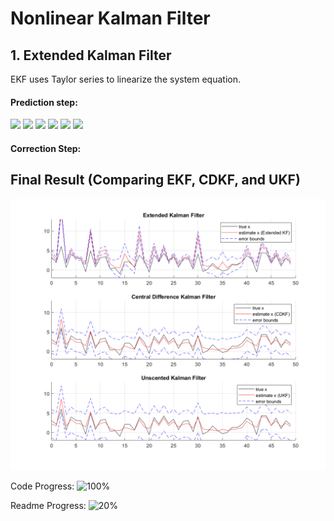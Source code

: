 # Nonlinear Kalman Filter 
## 1. Extended Kalman Filter
EKF uses Taylor series to linearize the system equation. 

#### Prediction step:

<img src="https://latex.codecogs.com/svg.image?\large&space;{\color{Gray}\hat{x}_k^-=\mathbb{E}[f_{k-1}(x_{k-1},u_{k-1},w_{k-1})|\mathbb{Z}_{k-1}]\simeq&space;f_{k-1}(\hat{x}_{k-1}^&plus;,u_{k-1},\bar{w}_{k-1})}">
<img src="https://latex.codecogs.com/svg.image?\large&space;{\color{Gray}\tilde{x}_k^-=x_k-\hat{x}_k^-=f_{k-1}(x_{k-1},u_{k-1},w_{k-1})-f_{k-1}(\hat{x}_{k-1}^&plus;,u_{k-1},\bar{w}_{k-1})}">
<img src="https://latex.codecogs.com/svg.image?\large&space;{\color{Gray}\hat{x}_k^-\simeq&space;f_{k-1}(x_{k-1},u_{k-1},w_{k-1})&plus;\hat{A}_{k-1}(x_{k-1}-\hat{x}_{k-1}^&plus;)&plus;\hat{B}_{k-1}(w_{k-1}-\bar{w}_{k-1})}">
<img src="https://latex.codecogs.com/svg.image?\large&space;{\color{Gray}\hat{A}_{k-1}=\frac{df_{k-1}(x_{k-1},u_{k-1},w_{k-1})}{dx_{k-1}}|_{x_{k-1}=\hat{x}_{k-1}^&plus;},\&space;\hat{B}_{k-1}=\frac{df_{k-1}(x_{k-1},u_{k-1},w_{k-1})}{dw_{k-1}}|_{w_{k-1}=\bar{w}_{k-1}^&plus;}}">
<img src="https://latex.codecogs.com/svg.image?\large&space;{\color{Gray}\Sigma_{\tilde{x},k}^-=\hat{A}_{k-1}\Sigma_{\tilde{x},k-1}^&plus;\hat{A}_{k-1}&plus;\hat{B}_{k-1}\Sigma_{\tilde{w}}\hat{B}_{k-1}}">
<img src="https://latex.codecogs.com/svg.image?\large&space;{\color{Gray}\hat{z}_k=\mathbb{E}[h_k(x_k,u_k,v_k|\mathbb{Z}_{k-1})]\simeq&space;h_k(\hat{x}_k^-,u_k,\bar{v}_k)}">

#### Correction Step:





## Final Result (Comparing EKF, CDKF, and UKF)
<p align="center">
  <img 
    width="700"
    src="images/nonlinear_KF.png"
  >
</p>


Code Progress: ![100%](https://progress-bar.dev/100)

Readme Progress: ![20%](https://progress-bar.dev/20)

